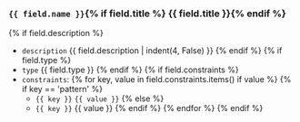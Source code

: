 ### `{{ field.name }}`{% if field.title %} {{ field.title }}{% endif %}

{% if field.description %}
  - `description` {{ field.description | indent(4, False) }}
{% endif %}
{% if field.type %}
  - `type` {{ field.type }}
{% endif %}
{% if field.constraints %}
  - `constraints`:
  {% for key, value in field.constraints.items() if value %}
    {% if key == 'pattern' %}
    - `{{ key }}` `{{ value }}`
    {% else %}
    - `{{ key }}` {{ value }}
    {% endif %}
  {% endfor %}
{% endif %}